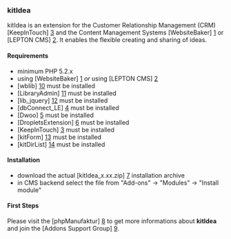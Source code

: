 ### kitIdea

kitIdea is an extension for the Customer Relationship Management (CRM) [KeepInTouch] [3] and the Content Management Systems [WebsiteBaker] [1] or [LEPTON CMS] [2]. It enables the flexible creating and sharing of ideas. 

#### Requirements

* minimum PHP 5.2.x
* using [WebsiteBaker] [1] _or_ using [LEPTON CMS] [2]
* [wblib] [10] must be installed
* [LibraryAdmin] [11] must be installed
* [lib_jquery] [12] must be installed
* [dbConnect_LE] [4] must be installed 
* [Dwoo] [5] must be installed
* [DropletsExtension] [6] must be installed
* [KeepInTouch] [3] must be installed
* [kitForm] [13] must be installed
* [kitDirList] [14] must be installed

#### Installation

* download the actual [kitIdea_x.xx.zip] [7] installation archive
* in CMS backend select the file from "Add-ons" -> "Modules" -> "Install module"

#### First Steps

Please visit the [phpManufaktur] [8] to get more informations about **kitIdea** and join the [Addons Support Group] [9].

[1]: http://websitebaker2.org "WebsiteBaker Content Management System"
[2]: http://lepton-cms.org "LEPTON CMS"
[3]: https://addons.phpmanufaktur.de/download.php?file=KeepInTouch
[4]: https://addons.phpmanufaktur.de/download.php?file=dbConnect_LE
[5]: https://addons.phpmanufaktur.de/download.php?file=Dwoo
[6]: https://addons.phpmanufaktur.de/download.php?file=DropletsExtension
[7]: https://addons.phpmanufaktur.de/download.php?file=kitIdea
[8]: http://phpmanufaktur.de/cms/websitebaker/addons/kitidea.php
[9]: https://phpmanufaktur.de/support
[10]: https://github.com/webbird/wblib/downloads
[11]: http://jquery.lepton-cms.org/modules/download_gallery/dlc.php?file=75&id=1318585713
[12]: http://jquery.lepton-cms.org/modules/download_gallery/dlc.php?file=76&id=1320743410
[13]: https://addons.phpmanufaktur.de/download.php?file=kitForm
[14]: https://addons.phpmanufaktur.de/download.php?file=kitDirList
